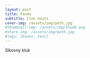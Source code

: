 ```yaml
---
layout: post
title: Fanda
subtitle: Clen hnuti
cover-img: /assets/img/path.jpg
#thumbnail-img: /assets/img/thumb.png
#share-img: /assets/img/path.jpg
#tags: [books, test]
---
```


Sikovny kluk
